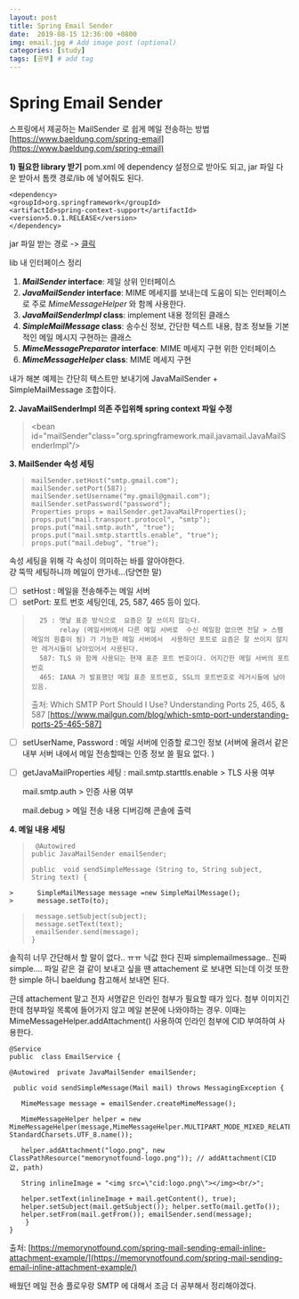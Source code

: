 ```yaml
---
layout: post
title: Spring Email Sender
date:  2019-08-15 12:36:00 +0800
img: email.jpg # Add image post (optional)
categories: [study]
tags: [공부] # add tag
---
```


# Spring Email Sender
스프링에서 제공하는 MailSender 로 쉽게 메일 전송하는 방법
[https://www.baeldung.com/spring-email](https://www.baeldung.com/spring-email)


**1) 필요한 library 받기** 
pom.xml 에 dependency 설정으로 받아도 되고, jar 파일 다운 받아서 톰캣 경로/lib 에 넣어줘도 된다. 

    <dependency>
    <groupId>org.springframework</groupId>
    <artifactId>spring-context-support</artifactId>
    <version>5.0.1.RELEASE</version>
    </dependency>
    
   jar 파일 받는 경로 -> [클릭](https://search.maven.org/classic/#search%7Cga%7C1%7Cspring-context-support) 

lib 내 인터페이스 정리
1.  **_MailSender_  interface**:  제일 상위 인터페이스 
2.  **_JavaMailSender_  interface**: MIME 메세지를 보내는데 도움이 되는 인터페이스로 주로 _MimeMessageHelper_   와 함께 사용한다.  
3.  **_JavaMailSenderImpl_  class**: implement 내용 정의된 클래스 
4.  **_SimpleMailMessage_  class**: 송수신 정보, 간단한 텍스트 내용, 참조 정보들 기본적인 메일 메시지  구현하는  클래스 
5.  **_MimeMessagePreparator_  interface**: MIME 메세지 구현 위한 인터페이스 
6.  **_MimeMessageHelper_  class**:  MIME 메세지 구현 

내가 해본 예제는 간단히 텍스트만 보내기에 JavaMailSender + SimpleMailMessage  조합이다. 

**2. JavaMailSenderImpl 의존 주입위해 spring context 파일 수정**
>  <bean id="mailSender"class="org.springframework.mail.javamail.JavaMailSenderImpl"/>
  
**3. MailSender 속성 세팅**

>     mailSender.setHost("smtp.gmail.com");
>     mailSender.setPort(587);
>     mailSender.setUsername("my.gmail@gmail.com");
>     mailSender.setPassword("password");
>     Properties props = mailSender.getJavaMailProperties();
>     props.put("mail.transport.protocol", "smtp");
>     props.put("mail.smtp.auth", "true");
>     props.put("mail.smtp.starttls.enable", "true");
>     props.put("mail.debug", "true");
속성 세팅을 위해 각 속성이 의미하는 바를 알아야한다.  
걍 뚝딱 세팅하니까 메일이 안가네...(당연한 말)  
 - [ ] setHost :  메일을 전송해주는 메일 서버
 - [ ] setPort: 포트 번호 세팅인데, 25, 587, 465 등이 있다.
>       25 : 옛날 표준 방식으로  요즘은 잘 쓰이지 않는다.  
>            relay (메일서버에서 다른 메일 서버로  수신 메일함 없으면 전달 > 스팸 메일의 원흉이 됨) 가 가능한 메일 서버에서  사용하던 포트로 요즘은 잘 쓰이지 않지만 레거시들이 남아있어서 사용된다. 
>       587: TLS 와 함께 사용되는 현재 표준 포트 번호이다. 어지간한 메일 서버의 포트번호 
>       465: IANA 가 발표했던 메일 표준 포트번호, SSL의 포트번호로 레거시들에 남아있음.
>   출처:  Which SMTP Port Should I Use? Understanding Ports 25, 465, & 587    [https://www.mailgun.com/blog/which-smtp-port-understanding-ports-25-465-587]
 - [ ] setUserName, Password : 메일 서버에 인증할 로그인 정보
   (서버에 올려서 같은 내부 서버 내에서 메일 전송할때는 인증 정보 쓸 필요 없다. ) 
 - [ ] getJavaMailProperties 세팅 :
   mail.smtp.starttls.enable > TLS 사용 여부

   mail.smtp.auth > 인증 사용 여부 

   mail.debug  > 메일 전송 내용 디버깅해 콘솔에 출력 

 
 **4. 메일 내용 세팅**
> 
>      @Autowired
>     public JavaMailSender emailSender;
>     
>     public  void sendSimpleMessage (String to, String subject, String text) {
	>      SimpleMailMessage message =new SimpleMailMessage();
	>      message.setTo(to);
>      message.setSubject(subject);
>      message.setText(text);
>      emailSender.send(message);
>     }


솔직히 너무 간단해서 할 말이 없다.. ㅠㅠ 
닉값 한다 진짜 simplemailmessage.. 진짜 simple.... 
파일 같은 걸 같이 보내고 싶을  땐 attachement 로 보내면 되는데 이것 또한 한 simple 하니 baeldung 참고해서 보내면 된다. 

근데 attachement 말고  전자 서명같은 인라인 첨부가 필요할 때가 있다. 
첨부 이미지긴한데 첨부파일 목록에 들어가지 않고 메일 본문에 나와야하는 경우. 
이때는 MimeMessageHelper.addAttachment() 사용하여 인라인 첨부에 CID 부여하여 사용한다. 

    @Service  
    public  class EmailService { 
    
    @Autowired  private JavaMailSender emailSender;
    
     public void sendSimpleMessage(Mail mail) throws MessagingException { 
     
       MimeMessage message = emailSender.createMimeMessage();
       
       MimeMessageHelper helper = new MimeMessageHelper(message,MimeMessageHelper.MULTIPART_MODE_MIXED_RELATED, StandardCharsets.UTF_8.name()); 
       
       helper.addAttachment("logo.png", new ClassPathResource("memorynotfound-logo.png")); // addAttachment(CID 값, path)
       
       String inlineImage = "<img src=\"cid:logo.png\"></img><br/>"; 
       
       helper.setText(inlineImage + mail.getContent(), true); 
       helper.setSubject(mail.getSubject()); helper.setTo(mail.getTo()); 
       helper.setFrom(mail.getFrom()); emailSender.send(message);
        }
    }
출처: [https://memorynotfound.com/spring-mail-sending-email-inline-attachment-example/](https://memorynotfound.com/spring-mail-sending-email-inline-attachment-example/)

배웠던 메일 전송  플로우랑 SMTP 에 대해서 조금 더 공부해서 정리해야겠다.
